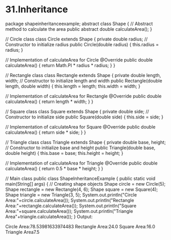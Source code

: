 # 31.Inheritance
package shapeinheritanceexample;
abstract class Shape {
// Abstract method to calculate the area
public abstract double calculateArea();
}

// Circle class
class Circle extends Shape {
private double radius;
// Constructor to initialize radius
public Circle(double radius) {
this.radius = radius;
}

// Implementation of calculateArea for Circle
@Override
public double calculateArea() {
return Math.PI * radius * radius;
}
}

// Rectangle class
class Rectangle extends Shape {
private double length, width;
// Constructor to initialize length and width
public Rectangle(double length, double width) {
this.length = length;
this.width = width;
}

// Implementation of calculateArea for Rectangle
@Override
public double calculateArea() {
return length * width;
}
}

// Square class
class Square extends Shape {
private double side;
// Constructor to initialize side
public Square(double side) {
this.side = side;
}

// Implementation of calculateArea for Square
@Override
public double calculateArea() {
return side * side;
}
}

// Triangle class
class Triangle extends Shape {
private double base, height;
// Constructor to initialize base and height
public Triangle(double base, double height) {
this.base = base;
this.height = height;
}

// Implementation of calculateArea for Triangle
@Override
public double calculateArea() {
return 0.5 * base * height;
}
}

// Main class
public class ShapeInheritanceExample {
public static void main(String[] args) {
// Creating shape objects
Shape circle = new Circle(5);
Shape rectangle = new Rectangle(4, 6);
Shape square = new Square(4);
Shape triangle = new Triangle(3, 5);
 System.out.println("Circle Area:"+circle.calculateArea());
        System.out.println("Rectangle Area:"+rectangle.calculateArea());
        System.out.println("Square Area:"+square.calculateArea());
        System.out.println("Triangle Area"+triangle.calculateArea());
}
Output:
    
Circle Area:78.53981633974483
Rectangle Area:24.0
Square Area:16.0
Triangle Area7.5

